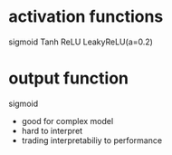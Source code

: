 # activation functions
sigmoid
Tanh
ReLU
LeakyReLU(a=0.2)

# output function
sigmoid

- good for complex model
- hard to interpret
- trading interpretabiliy to performance
